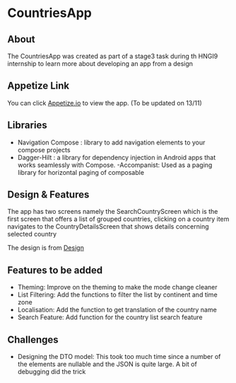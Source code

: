 ﻿# CountriesApp
## About

The CountriesApp was created as part of a stage3 task during th HNGI9 internship to learn more about developing an app from a design

## Appetize Link

You can click [Appetize.io](https://appetize.io/app/bhdpkf4gr23eqd6vau3bp6ffzm?device=pixel4&osVersion=10.0&scale=75) to view the app. (To be updated on 13/11)

## Libraries

- Navigation Compose : library to add navigation elements to your compose projects
- Dagger-Hilt : a library for  dependency injection in Android apps that works seamlessly with Compose.
-Accompanist: Used as a paging library for horizontal paging of composable

## Design & Features

The app has two screens namely the SearchCountryScreen which is the first screen that offers a list of grouped countries, clicking on a country item navigates to the  CountryDetailsScreen that shows details concerning selected country

The design is from [Design](https://www.figma.com/file/v9AXj4VZNnx26fTthrPbhX/Explore)

## Features to be added

- Theming: Improve on the theming to make the mode change cleaner
- List Filtering: Add the functions to filter the list by continent and time zone
- Localisation: Add the function to get translation of the country name
- Search Feature: Add function for the country list search feature

## Challenges

- Designing the DTO model: This took too much time since a number of the elements are nullable and the JSON is quite large. A bit of debugging did the trick
